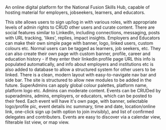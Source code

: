 An online digital platform for the National Fusion Skills Hub, capable of hosting material for employers, jobseekers, learners, and educators.

This site allows users to sign up/log in with various roles, with appropriate levels of admin rights to CRUD other users and curate content. There are social features similar to LinkedIn, including connections, messaging, posts with URL tracking, 'likes', replies, impact insights. Employers and Educators can make their own simple page with banner, logo, linked users, custom colours etc. Normal users can be tagged as learners, job seekers, etc. They can also create their own page with custom banner, profile, career and education history - if they enter their linkedin profile page URL this info is populated automatically, and info about employers and institutions etc is also added to database to allow a structured system for other users to be linked. There is a clean, modern layout with easy-to-navigate nav bar and side bar. The site is structured to allow new modules to be added in the future. SuperAdmins can apply global colour palettes, platform name, platform logo etc. Admins can moderate content. Events can be CRUDed by superadmins, admins, employers, or educators, which can be posted to their feed. Each event will have it's own page, with banner, selectable logo/profile pic, event details inc summary, time and date, location/online link, one-click sign up (with option to join invisibly), and list of confirmed delegates and contributers. Events are easy to discover via a calendar view, filterable list view, or map view.
